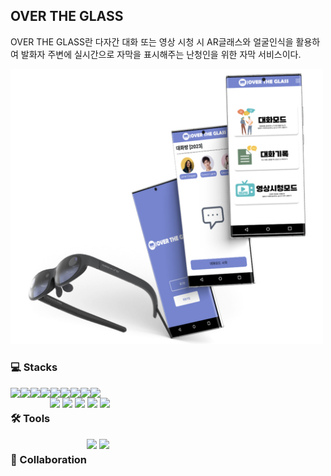 ## OVER THE GLASS
OVER THE GLASS란 다자간 대화 또는 영상 시청 시 AR글래스와 얼굴인식을 활용하여 발화자 주변에 실시간으로 자막을 표시해주는 난청인을 위한 자막 서비스이다.

<img src="./mockup.png" style="width: 500px;"/>

<div>
  <h3>💻 Stacks</h3>
  <div style="display: flex; flex-wrap: wrap;">
    <img src="https://img.shields.io/badge/HTML5-E34F26?style=flat-square&logo=html5&logoColor=white"/>
    <img src="https://img.shields.io/badge/CSS3-1572B6?style=flat-square&logo=css3&logoColor=white"/>
    <img src="https://img.shields.io/badge/JavaScript-F7DF1E?style=flat-square&logo=javascript&logoColor=white"/>
    <img src="https://img.shields.io/badge/Python-3776AB?style=flat-square&logo=python&logoColor=white"/>
    <img src="https://img.shields.io/badge/Flask-000000?style=flat-square&logo=flask&logoColor=white"/>
    <img src="https://img.shields.io/badge/p5.js-ED225D?style=flat-square&logo=p5dotjs&logoColor=white"/>
    <img src="https://img.shields.io/badge/CSharp-512BD4?style=flat-square&logo=csharp&logoColor=white"/>
    <img src="https://img.shields.io/badge/Dlib-008000?style=flat-square&logo=dlib&logoColor=white"/>
    <img src="https://img.shields.io/badge/MySql-3776AB?style=flat-square&logo=mysql&logoColor=white"/>
  </div>
</div>
<div style="display: flex;">
  <h3>🛠 Tools</h3>
  <div>
    <img src="https://img.shields.io/badge/Git-F05032?style=flat-square&logo=git&logoColor=white"/>
    <img src="https://img.shields.io/badge/Visual Studio Code-007ACC?style=flat-square&logo=visualstudiocode&logoColor=white"/>
    <img src="https://img.shields.io/badge/Visual Studio-5C2D91?style=flat-square&logo=visualstudio&logoColor=white"/>
    <img src="https://img.shields.io/badge/Unity-000000?style=flat-square&logo=unity&logoColor=white"/>
    <img src="https://img.shields.io/badge/Figma-F24E1E?style=flat-square&logo=figma&logoColor=white"/>
  </div>
</div>
<div style="display: flex;">
  <h3>💬 Collaboration</h3>
  <div>
    <img src="https://img.shields.io/badge/GitHub-181717?style=flat-square&logo=github&logoColor=white"/>
    <img src="https://img.shields.io/badge/Notion-000000?style=flat-square&logo=notion&logoColor=white"/>
  </div>
</div>
